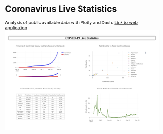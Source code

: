 # Coronavirus Live Statistics
Analysis of public available data with Plotly and Dash. 
[Link to web application ](https://cvirus-2020.herokuapp.com/)
![Image of COVID-19 Heroku App](images/Covid-19.jpg)

